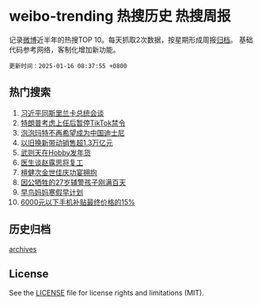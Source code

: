 # weibo-trending 热搜历史 热搜周报

记录[微博](https://www.weibo.com)近半年的热搜TOP 10。每天抓取2次数据，按星期形成周报[归档](archives)。
基础代码参考网络，客制化增加新功能。

`更新时间：2025-01-16 08:37:55 +0800`

## 热门搜索

1. [习近平同斯里兰卡总统会谈](https://m.weibo.cn/search?containerid=100103type%3D1%26t%3D10%26q%3D%23%E4%B9%A0%E8%BF%91%E5%B9%B3%E5%90%8C%E6%96%AF%E9%87%8C%E5%85%B0%E5%8D%A1%E6%80%BB%E7%BB%9F%E4%BC%9A%E8%B0%88%23&stream_entry_id=51&isnewpage=1&extparam=seat%3D1%26stream_entry_id%3D51%26c_type%3D51%26q%3D%2523%25E4%25B9%25A0%25E8%25BF%2591%25E5%25B9%25B3%25E5%2590%258C%25E6%2596%25AF%25E9%2587%258C%25E5%2585%25B0%25E5%258D%25A1%25E6%2580%25BB%25E7%25BB%259F%25E4%25BC%259A%25E8%25B0%2588%2523%26cate%3D10103%26dgr%3D0%26pos%3D0%26filter_type%3Drealtimehot%26display_time%3D1736987874%26pre_seqid%3D173698787421001205933117)
1. [特朗普考虑上任后暂停TikTok禁令](https://m.weibo.cn/search?containerid=100103type%3D1%26t%3D10%26q%3D%23%E7%89%B9%E6%9C%97%E6%99%AE%E8%80%83%E8%99%91%E4%B8%8A%E4%BB%BB%E5%90%8E%E6%9A%82%E5%81%9CTikTok%E7%A6%81%E4%BB%A4%23&stream_entry_id=31&isnewpage=1&extparam=seat%3D1%26c_type%3D31%26band_rank%3D1%26cate%3D5001%26pos%3D0%26lcate%3D5001%26stream_entry_id%3D31%26flag%3D1%26q%3D%2523%25E7%2589%25B9%25E6%259C%2597%25E6%2599%25AE%25E8%2580%2583%25E8%2599%2591%25E4%25B8%258A%25E4%25BB%25BB%25E5%2590%258E%25E6%259A%2582%25E5%2581%259CTikTok%25E7%25A6%2581%25E4%25BB%25A4%2523%26dgr%3D0%26realpos%3D1%26filter_type%3Drealtimehot%26display_time%3D1736987874%26pre_seqid%3D173698787421001205933117)
1. [泡泡玛特不再希望成为中国迪士尼](https://m.weibo.cn/search?containerid=100103type%3D1%26t%3D10%26q%3D%23%E6%B3%A1%E6%B3%A1%E7%8E%9B%E7%89%B9%E4%B8%8D%E5%86%8D%E5%B8%8C%E6%9C%9B%E6%88%90%E4%B8%BA%E4%B8%AD%E5%9B%BD%E8%BF%AA%E5%A3%AB%E5%B0%BC%23&stream_entry_id=31&isnewpage=1&extparam=seat%3D1%26c_type%3D31%26band_rank%3D2%26cate%3D5001%26pos%3D1%26lcate%3D5001%26stream_entry_id%3D31%26flag%3D2%26q%3D%2523%25E6%25B3%25A1%25E6%25B3%25A1%25E7%258E%259B%25E7%2589%25B9%25E4%25B8%258D%25E5%2586%258D%25E5%25B8%258C%25E6%259C%259B%25E6%2588%2590%25E4%25B8%25BA%25E4%25B8%25AD%25E5%259B%25BD%25E8%25BF%25AA%25E5%25A3%25AB%25E5%25B0%25BC%2523%26dgr%3D0%26realpos%3D2%26filter_type%3Drealtimehot%26display_time%3D1736987874%26pre_seqid%3D173698787421001205933117)
1. [以旧换新带动销售超1.3万亿元](https://m.weibo.cn/search?containerid=100103type%3D1%26t%3D10%26q%3D%23%E4%BB%A5%E6%97%A7%E6%8D%A2%E6%96%B0%E5%B8%A6%E5%8A%A8%E9%94%80%E5%94%AE%E8%B6%851.3%E4%B8%87%E4%BA%BF%E5%85%83%23&stream_entry_id=31&isnewpage=1&extparam=seat%3D1%26c_type%3D31%26band_rank%3D3%26cate%3D5001%26pos%3D2%26lcate%3D5001%26stream_entry_id%3D31%26flag%3D0%26q%3D%2523%25E4%25BB%25A5%25E6%2597%25A7%25E6%258D%25A2%25E6%2596%25B0%25E5%25B8%25A6%25E5%258A%25A8%25E9%2594%2580%25E5%2594%25AE%25E8%25B6%25851.3%25E4%25B8%2587%25E4%25BA%25BF%25E5%2585%2583%2523%26dgr%3D0%26realpos%3D3%26filter_type%3Drealtimehot%26display_time%3D1736987874%26pre_seqid%3D173698787421001205933117)
1. [武则天在Hobby发年货](https://m.weibo.cn/search?containerid=100103type%3D1%26t%3D10%26q%3D%23%E6%AD%A6%E5%88%99%E5%A4%A9%E5%9C%A8Hobby%E5%8F%91%E5%B9%B4%E8%B4%A7%23&stream_entry_id=31&isnewpage=1&extparam=seat%3D1%26c_type%3D31%26band_rank%3D4%26cate%3D5001%26pos%3D3%26lcate%3D5001%26stream_entry_id%3D31%26is_ad_pos%3D1%26q%3D%2523%25E6%25AD%25A6%25E5%2588%2599%25E5%25A4%25A9%25E5%259C%25A8Hobby%25E5%258F%2591%25E5%25B9%25B4%25E8%25B4%25A7%2523%26topic_ad%3D1%26dgr%3D0%26adid%3D272771%26filter_type%3Drealtimehot%26display_time%3D1736987874%26pre_seqid%3D173698787421001205933117)
1. [医生谈赵露思将复工](https://m.weibo.cn/search?containerid=100103type%3D1%26t%3D10%26q%3D%23%E5%8C%BB%E7%94%9F%E8%B0%88%E8%B5%B5%E9%9C%B2%E6%80%9D%E5%B0%86%E5%A4%8D%E5%B7%A5%23&stream_entry_id=31&isnewpage=1&extparam=seat%3D1%26c_type%3D31%26band_rank%3D4%26cate%3D5001%26pos%3D4%26lcate%3D5001%26stream_entry_id%3D31%26flag%3D1%26q%3D%2523%25E5%258C%25BB%25E7%2594%259F%25E8%25B0%2588%25E8%25B5%25B5%25E9%259C%25B2%25E6%2580%259D%25E5%25B0%2586%25E5%25A4%258D%25E5%25B7%25A5%2523%26dgr%3D0%26realpos%3D4%26filter_type%3Drealtimehot%26display_time%3D1736987874%26pre_seqid%3D173698787421001205933117)
1. [檀健次金世佳庆功宴拥抱](https://m.weibo.cn/search?containerid=100103type%3D1%26t%3D10%26q%3D%23%E6%AA%80%E5%81%A5%E6%AC%A1%E9%87%91%E4%B8%96%E4%BD%B3%E5%BA%86%E5%8A%9F%E5%AE%B4%E6%8B%A5%E6%8A%B1%23&stream_entry_id=31&isnewpage=1&extparam=seat%3D1%26c_type%3D31%26band_rank%3D5%26cate%3D5001%26pos%3D5%26lcate%3D5001%26stream_entry_id%3D31%26flag%3D1%26q%3D%2523%25E6%25AA%2580%25E5%2581%25A5%25E6%25AC%25A1%25E9%2587%2591%25E4%25B8%2596%25E4%25BD%25B3%25E5%25BA%2586%25E5%258A%259F%25E5%25AE%25B4%25E6%258B%25A5%25E6%258A%25B1%2523%26dgr%3D0%26realpos%3D5%26filter_type%3Drealtimehot%26display_time%3D1736987874%26pre_seqid%3D173698787421001205933117)
1. [因公牺牲的27岁辅警孩子刚满百天](https://m.weibo.cn/search?containerid=100103type%3D1%26t%3D10%26q%3D%23%E5%9B%A0%E5%85%AC%E7%89%BA%E7%89%B2%E7%9A%8427%E5%B2%81%E8%BE%85%E8%AD%A6%E5%AD%A9%E5%AD%90%E5%88%9A%E6%BB%A1%E7%99%BE%E5%A4%A9%23&stream_entry_id=31&isnewpage=1&extparam=seat%3D1%26c_type%3D31%26band_rank%3D6%26cate%3D5001%26pos%3D6%26lcate%3D5001%26stream_entry_id%3D31%26flag%3D0%26q%3D%2523%25E5%259B%25A0%25E5%2585%25AC%25E7%2589%25BA%25E7%2589%25B2%25E7%259A%258427%25E5%25B2%2581%25E8%25BE%2585%25E8%25AD%25A6%25E5%25AD%25A9%25E5%25AD%2590%25E5%2588%259A%25E6%25BB%25A1%25E7%2599%25BE%25E5%25A4%25A9%2523%26dgr%3D0%26realpos%3D6%26filter_type%3Drealtimehot%26display_time%3D1736987874%26pre_seqid%3D173698787421001205933117)
1. [早鸟妈妈寒假早计划](https://m.weibo.cn/search?containerid=100103type%3D1%26t%3D10%26q%3D%23%E6%97%A9%E9%B8%9F%E5%A6%88%E5%A6%88%E5%AF%92%E5%81%87%E6%97%A9%E8%AE%A1%E5%88%92%23&stream_entry_id=31&isnewpage=1&extparam=seat%3D1%26c_type%3D31%26band_rank%3D7%26cate%3D5001%26pos%3D7%26lcate%3D5001%26stream_entry_id%3D31%26is_ad_pos%3D1%26q%3D%2523%25E6%2597%25A9%25E9%25B8%259F%25E5%25A6%2588%25E5%25A6%2588%25E5%25AF%2592%25E5%2581%2587%25E6%2597%25A9%25E8%25AE%25A1%25E5%2588%2592%2523%26topic_ad%3D1%26dgr%3D0%26adid%3D272826%26filter_type%3Drealtimehot%26display_time%3D1736987874%26pre_seqid%3D173698787421001205933117)
1. [6000元以下手机补贴最终价格的15%](https://m.weibo.cn/search?containerid=100103type%3D1%26t%3D10%26q%3D%236000%E5%85%83%E4%BB%A5%E4%B8%8B%E6%89%8B%E6%9C%BA%E8%A1%A5%E8%B4%B4%E6%9C%80%E7%BB%88%E4%BB%B7%E6%A0%BC%E7%9A%8415%25%23&stream_entry_id=31&isnewpage=1&extparam=seat%3D1%26c_type%3D31%26band_rank%3D7%26cate%3D5001%26pos%3D8%26lcate%3D5001%26stream_entry_id%3D31%26flag%3D0%26q%3D%25236000%25E5%2585%2583%25E4%25BB%25A5%25E4%25B8%258B%25E6%2589%258B%25E6%259C%25BA%25E8%25A1%25A5%25E8%25B4%25B4%25E6%259C%2580%25E7%25BB%2588%25E4%25BB%25B7%25E6%25A0%25BC%25E7%259A%258415%2525%2523%26dgr%3D0%26realpos%3D7%26filter_type%3Drealtimehot%26display_time%3D1736987874%26pre_seqid%3D173698787421001205933117)


## 历史归档

[archives](archives)

## License

See the [LICENSE](LICENSE) file for license rights and limitations (MIT).
